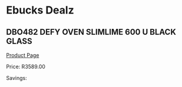 
# Ebucks Dealz
## DBO482 DEFY OVEN SLIMLIME 600 U BLACK GLASS
[Product Page](https://www.ebucks.com/web/shop/productSelected.do?prodId=1232916213&catId=704989856)

Price: R3589.00

Savings: 


	